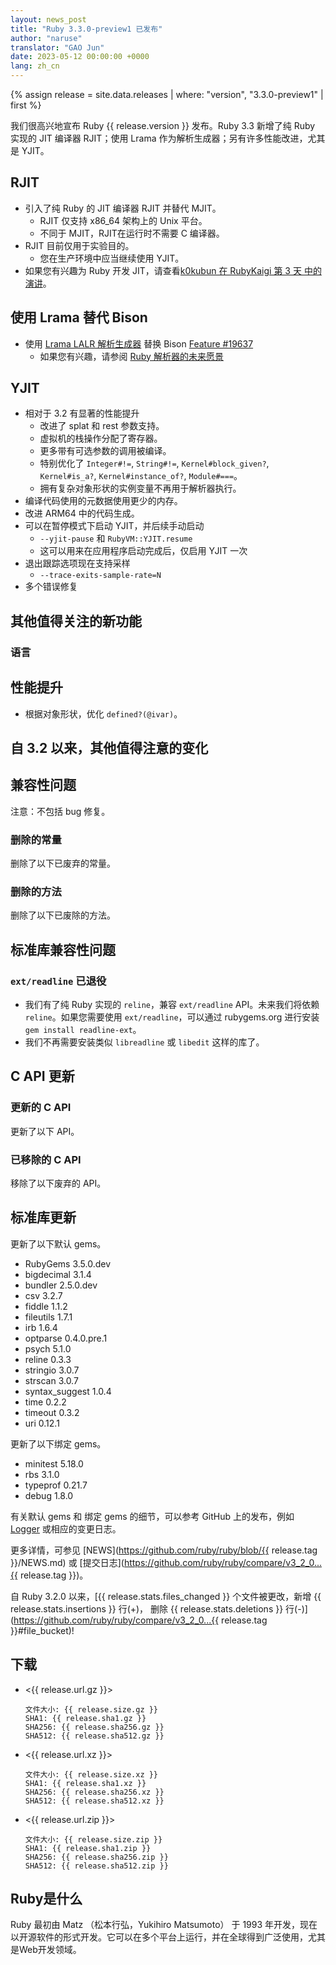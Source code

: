 ```yaml
---
layout: news_post
title: "Ruby 3.3.0-preview1 已发布"
author: "naruse"
translator: "GAO Jun"
date: 2023-05-12 00:00:00 +0000
lang: zh_cn
---
```


{% assign release = site.data.releases | where: "version", "3.3.0-preview1" | first %}

我们很高兴地宣布 Ruby {{ release.version }} 发布。Ruby 3.3 新增了纯 Ruby 实现的 JIT 编译器 RJIT；使用 Lrama 作为解析生成器；另有许多性能改进，尤其是 YJIT。

## RJIT

* 引入了纯 Ruby 的 JIT 编译器 RJIT 并替代 MJIT。
  * RJIT 仅支持 x86\_64 架构上的 Unix 平台。
  * 不同于 MJIT，RJIT在运行时不需要 C 编译器。
* RJIT 目前仅用于实验目的。
  * 您在生产环境中应当继续使用 YJIT。
* 如果您有兴趣为 Ruby 开发 JIT，请查看[k0kubun 在 RubyKaigi 第 3 天 中的演讲](https://rubykaigi.org/2023/presentations/k0kubun.html#day3)。

## 使用 Lrama 替代 Bison

* 使用 [Lrama LALR 解析生成器](https://github.com/yui-knk/lrama) 替换 Bison [Feature #19637](https://bugs.ruby-lang.org/issues/19637)
  * 如果您有兴趣，请参阅 [Ruby 解析器的未来愿景](https://rubykaigi.org/2023/presentations/spikeolaf.html)

## YJIT

* 相对于 3.2 有显著的性能提升
  * 改进了 splat 和 rest 参数支持。
  * 虚拟机的栈操作分配了寄存器。
  * 更多带有可选参数的调用被编译。
  * 特别优化了 `Integer#!=`, `String#!=`, `Kernel#block_given?`, `Kernel#is_a?`,
    `Kernel#instance_of?`, `Module#===`。
  * 拥有复杂对象形状的实例变量不再用于解析器执行。
* 编译代码使用的元数据使用更少的内存。
* 改进 ARM64 中的代码生成。
* 可以在暂停模式下启动 YJIT，并后续手动启动
  * `--yjit-pause` 和 `RubyVM::YJIT.resume`
  * 这可以用来在应用程序启动完成后，仅启用 YJIT 一次
* 退出跟踪选项现在支持采样
  * `--trace-exits-sample-rate=N`
* 多个错误修复



## 其他值得关注的新功能

### 语言



## 性能提升

* 根据对象形状，优化 `defined?(@ivar)`。

## 自 3.2 以来，其他值得注意的变化



## 兼容性问题

注意：不包括 bug 修复。

### 删除的常量

删除了以下已废弃的常量。



### 删除的方法

删除了以下已废除的方法。



## 标准库兼容性问题

### `ext/readline` 已退役

* 我们有了纯 Ruby 实现的 `reline`，兼容 `ext/readline` API。未来我们将依赖 `reline`。如果您需要使用 `ext/readline`，可以通过 rubygems.org 进行安装 `gem install readline-ext`。
* 我们不再需要安装类似 `libreadline` 或 `libedit` 这样的库了。

## C API 更新

### 更新的 C API

更新了以下 API。



### 已移除的 C API

移除了以下废弃的 API。



## 标准库更新



更新了以下默认 gems。

* RubyGems 3.5.0.dev
* bigdecimal 3.1.4
* bundler 2.5.0.dev
* csv 3.2.7
* fiddle 1.1.2
* fileutils 1.7.1
* irb 1.6.4
* optparse 0.4.0.pre.1
* psych 5.1.0
* reline 0.3.3
* stringio 3.0.7
* strscan 3.0.7
* syntax_suggest 1.0.4
* time 0.2.2
* timeout 0.3.2
* uri 0.12.1

更新了以下绑定 gems。

* minitest 5.18.0
* rbs 3.1.0
* typeprof 0.21.7
* debug 1.8.0

有关默认 gems 和 绑定 gems 的细节，可以参考 GitHub 上的发布，例如 [Logger](https://github.com/ruby/logger/releases) 或相应的变更日志。

更多详情，可参见 [NEWS](https://github.com/ruby/ruby/blob/{{ release.tag }}/NEWS.md)
或 [提交日志](https://github.com/ruby/ruby/compare/v3_2_0...{{ release.tag }})。

自 Ruby 3.2.0 以来，[{{ release.stats.files_changed }} 个文件被更改，新增 {{ release.stats.insertions }} 行(+)， 删除 {{ release.stats.deletions }} 行(-)](https://github.com/ruby/ruby/compare/v3_2_0...{{ release.tag }}#file_bucket)!

## 下载

* <{{ release.url.gz }}>

      文件大小: {{ release.size.gz }}
      SHA1: {{ release.sha1.gz }}
      SHA256: {{ release.sha256.gz }}
      SHA512: {{ release.sha512.gz }}

* <{{ release.url.xz }}>

      文件大小: {{ release.size.xz }}
      SHA1: {{ release.sha1.xz }}
      SHA256: {{ release.sha256.xz }}
      SHA512: {{ release.sha512.xz }}

* <{{ release.url.zip }}>

      文件大小: {{ release.size.zip }}
      SHA1: {{ release.sha1.zip }}
      SHA256: {{ release.sha256.zip }}
      SHA512: {{ release.sha512.zip }}

## Ruby是什么

Ruby 最初由 Matz （松本行弘，Yukihiro Matsumoto） 于 1993 年开发，现在以开源软件的形式开发。它可以在多个平台上运行，并在全球得到广泛使用，尤其是Web开发领域。
